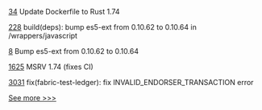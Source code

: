 
[34](https://github.com/hyperledger/solang-llvm/pull/34) Update Dockerfile to Rust 1.74

[228](https://github.com/hyperledger/aries-askar/pull/228) build(deps): bump es5-ext from 0.10.62 to 0.10.64 in /wrappers/javascript

[8](https://github.com/hyperledger/anoncreds-spec-v2/pull/8) Bump es5-ext from 0.10.62 to 0.10.64

[1625](https://github.com/hyperledger/solang/pull/1625) MSRV 1.74 (fixes CI)

[3031](https://github.com/hyperledger/cacti/pull/3031) fix(fabric-test-ledger): fix INVALID_ENDORSER_TRANSACTION error


[See more >>>](https://start-here.hyperledger.org/pull-requests)
